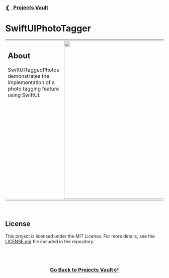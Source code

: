 <h3><a href="https://github.com/ricardonovelot/ricardonovelot/blob/main/Old-Projects.md">❮‎‎‎ &nbsp; Projects Vault</a></h3>

<h1>SwiftUIPhotoTagger</h1>

<table>
<tr>
<td valign="top">

<h2>About</h2>
<p>SwiftUITaggedPhotos demonstrates the implementation of a photo tagging feature using SwiftUI.</p>

</td>
<td valign="top">
<img src="https://github.com/user-attachments/assets/5478e4ab-69e7-4a81-b837-9279e78cf899" width="500">
</td>
</tr>
</table>
<br>


<h2>License</h2>
<p>This project is licensed under the MIT License. For more details, see the <a href="LICENSE.md">LICENSE.md</a> file included in the repository.</p>
<br>


<br>
<h3 align="center"><a href="https://github.com/ricardonovelot/ricardonovelot/blob/main/Old-Projects.md">Go Back to Projects Vault↩</a></h3>
<br>
